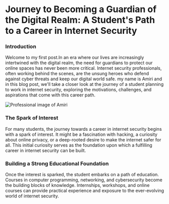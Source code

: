 # Journey to Becoming a Guardian of the Digital Realm: A Student's Path to a Career in Internet Security

### **Introduction**
Welcome to my first post.In an era where our lives are increasingly intertwined with the digital realm, the need for guardians to protect our online spaces has never been more critical. Internet security professionals, often working behind the scenes, are the unsung heroes who defend against cyber threats and keep our digital world safe. my name is Amiri and in this blog post, we'll take a closer look at the journey of a student planning to work in internet security, exploring the motivations, challenges, and aspirations that come with this career path.

![Professional image of Amiri](/assets/unamed.jpeg)

### **The Spark of Interest**
For many students, the journey towards a career in internet security begins with a spark of interest. It might be a fascination with hacking, a curiosity about online privacy, or a deep-rooted desire to make the internet safer for all. This initial curiosity serves as the foundation upon which a fulfilling career in internet security can be built.

### **Building a Strong Educational Foundation**

Once the interest is sparked, the student embarks on a path of education. Courses in computer programming, networking, and cybersecurity become the building blocks of knowledge. Internships, workshops, and online courses can provide practical experience and exposure to the ever-evolving world of internet security.